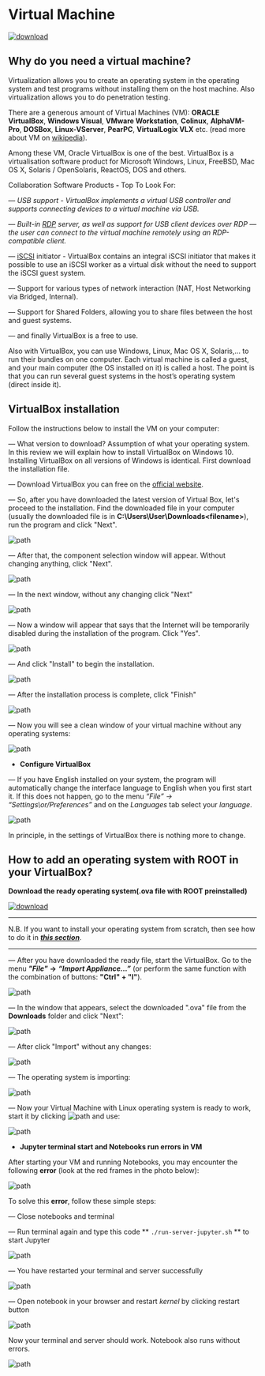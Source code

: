 # Virtual Machine

[![download](images/download_vm.png)](http://universidad.ch/CEVALE2VE/IFP-2019/student-material/ATLAS-OpenData-VM-ROOT6-Xubuntu-15.04-auto-server.ova)

## **Why do you need a virtual machine?**

Virtualization allows you to create an operating system in the operating system and test programs without installing them on the host machine. Also virtualization allows you to do penetration testing.

There are a generous amount of Virtual Machines (VM): **ORACLE VirtualBox**, **Windows Visual**, **VMware Workstation**, **Colinux**, **AlphaVM-Pro**, **DOSBox**, **Linux-VServer**, **PearPC**, **VirtualLogix VLX** etc. (read more about VM on [wikipedia](https://en.wikipedia.org/wiki/Comparison_of_platform_virtualization_software)).

Among these VM, Oracle VirtualBox is one of the best. VirtualBox is a virtualisation software product for Microsoft Windows, Linux, FreeBSD, Mac OS X, Solaris / OpenSolaris, ReactOS, DOS and others.

Collaboration Software Products **-** Top To Look For:

— *USB support - VirtualBox implements a virtual USB controller and supports connecting devices to a virtual machine via USB.*

— *Built-in [RDP](https://en.wikipedia.org/wiki/Remote_Desktop_Protocol) server, as well as support for USB client devices over RDP — the user can connect to the virtual machine remotely using an RDP-compatible client.*

— [iSCSI](https://en.wikipedia.org/wiki/ISCSI) initiator - VirtualBox contains an integral iSCSI initiator that makes it possible to use an iSCSI worker as a virtual disk without the need to support the iSCSI guest system.

— Support for various types of network interaction (NAT, Host Networking via Bridged, Internal).

— Support for Shared Folders, allowing you to share files between the host and guest systems.

— and finally VirtualBox is a free to use.

Also with VirtualBox, you can use Windows, Linux, Mac OS X, Solaris,... to run their bundles on one computer. Each virtual machine is called a guest, and your main computer (the OS installed on it) is called a host. The point is that you can run several guest systems in the host’s operating system (direct inside it).

## **VirtualBox installation**

Follow the instructions below to install the VM on your computer:

— What version to download? Assumption of what your operating system. In this review we will explain how to install VirtualBox on Windows 10. Installing VirtualBox on all versions of Windows is identical. First download the installation file.

— Download VirtualBox you can free on the [official website](https://www.virtualbox.org/).

— So, after you have downloaded the latest version of Virtual Box, let's proceed to the installation. Find the downloaded file in your computer (usually the downloaded file is in **С:\Users\User\Downloads\<filename>**), run the program and click "Next".

![path](images/fig-1.png)

— After that, the component selection window will appear. Without changing anything, click "Next".

![path](images/fig-2.png)

— In the next window, without any changing click "Next"

![path](images/fig-3.png)

— Now a window will appear that says that the Internet will be temporarily disabled during the installation of the program. Click "Yes".

![path](images/fig-4.png)

— And click "Install" to begin the installation.

![path](images/fig-5.png)

— After the installation process is complete, click "Finish"

![path](images/fig-6.png)

— Now you will see a clean window of your virtual machine without any operating systems:

![path](images/fig-6-1.png)

* **Configure VirtualBox**

— If you have English installed on your system, the program will automatically change the interface language to English when you first start it. If this does not happen, go to the menu *“File” -> “Settings\or/Preferences”* and on the *Languages* tab select your *language*.

![path](images/fig-7.png)

In principle, in the settings of VirtualBox there is nothing more to change.

## **How to add an operating system with ROOT in your VirtualBox?**

**Download the ready operating system(.ova file with ROOT preinstalled)**

[![download](images/download_vm.png)](http://universidad.ch/CEVALE2VE/IFP-2019/student-material/ATLAS-OpenData-VM-ROOT6-Xubuntu-15.04-auto-server.ova)
_ _ _
N.B. If you want to install your operating system from scratch, then see how to do it in [***this section***](appendix.md).
_ _ _

— After you have downloaded the ready file, start the VirtualBox. Go to the menu ***"File"*** **->** ***“Import Appliance...”*** (or perform the same function with the combination of buttons: **"Ctrl" + "I"**).

![path](images/fig-7-1.png)

— In the window that appears, select the downloaded ".ova" file from the **Downloads** folder and click "Next":

![path](images/fig-7-2.png)

— After click "Import" without any changes:

![path](images/fig-7-3.png)

— The operating system is importing:

![path](images/fig-7-4.png)

— Now your Virtual Machine with Linux operating system is ready to work, start it by clicking ![path](images/fig-7-5.png) and use:

![path](images/fig-7-6.png)

* **Jupyter terminal start and Notebooks run errors in VM**

After starting your VM and running Notebooks, you may encounter the following **error** (look at the red frames in the photo below):

![path](images/fig-12-3.png)

To solve this **error**, follow these simple steps:

— Сlose notebooks and terminal

— Run terminal again and type this code ** `./run-server-jupyter.sh` ** to start Jupyter

![path](images/fig-12-4.png)

— You have restarted your terminal and server successfully

![path](images/fig-12-5.png)

— Open notebook in your browser and restart *kernel* by clicking restart button

![path](images/fig-12-6.png)

Now your terminal and server should work. Notebook also runs without errors.

![path](images/fig-12-7.png)
